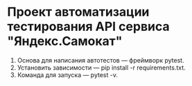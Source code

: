 # Проект автоматизации тестирования API сервиса "Яндекс.Самокат"
1. Основа для написания автотестов — фреймворк pytest.
2. Установить зависимости — pip install -r requirements.txt.
3. Команда для запуска — pytest -v.